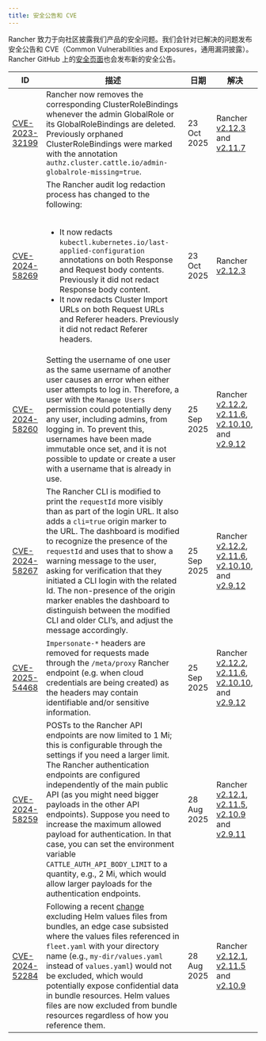 ```yaml
---
title: 安全公告和 CVE
---
```


<head>
  <link rel="canonical" href="https://ranchermanager.docs.rancher.com/zh/reference-guides/rancher-security/security-advisories-and-cves"/>
</head>

Rancher 致力于向社区披露我们产品的安全问题。我们会针对已解决的问题发布安全公告和 CVE（Common Vulnerabilities and Exposures，通用漏洞披露）。Rancher GitHub 上的[安全页面](https://github.com/rancher/rancher/security/advisories)也会发布新的安全公告。

| ID | 描述 | 日期 | 解决 |
|----|-------------|------|------------|
| [CVE-2023-32199](https://github.com/rancher/rancher/security/advisories/GHSA-j4vr-pcmw-hx59) | Rancher now removes the corresponding ClusterRoleBindings whenever the admin GlobalRole or its GlobalRoleBindings are deleted. Previously orphaned ClusterRoleBindings were marked with the annotation `authz.cluster.cattle.io/admin-globalrole-missing=true`. | 23 Oct 2025 | Rancher [v2.12.3](https://github.com/rancher/rancher/releases/tag/v2.12.3) and [v2.11.7](https://github.com/rancher/rancher/releases/tag/v2.11.7) |
| [CVE-2024-58269](https://github.com/rancher/rancher/security/advisories/GHSA-mw39-9qc2-f7mg) | The Rancher audit log redaction process has changed to the following: <br/><br/><ul><li> It now redacts `kubectl.kubernetes.io/last-applied-configuration` annotations on both Response and Request body contents. Previously it did not redact Response body content.</li><li> It now redacts Cluster Import URLs on both Request URLs and Referer headers. Previously it did not redact Referer headers.</li></ul> | 23 Oct 2025 | Rancher [v2.12.3](https://github.com/rancher/rancher/releases/tag/v2.12.3) |
| [CVE-2024-58260](https://github.com/rancher/rancher/security/advisories/GHSA-q82v-h4rq-5c86) | Setting the username of one user as the same username of another user causes an error when either user attempts to log in. Therefore, a user with the `Manage Users` permission could potentially deny any user, including admins, from logging in. To prevent this, usernames have been made immutable once set, and it is not possible to update or create a user with a username that is already in use. | 25 Sep 2025 | Rancher [v2.12.2](https://github.com/rancher/rancher/releases/tag/v2.12.2), [v2.11.6](https://github.com/rancher/rancher/releases/tag/v2.11.6), [v2.10.10](https://github.com/rancher/rancher/releases/tag/v2.10.10), and [v2.9.12](https://github.com/rancher/rancher/releases/tag/v2.9.12) |
| [CVE-2024-58267](https://github.com/rancher/rancher/security/advisories/GHSA-v3vj-5868-2ch2) | The Rancher CLI is modified to print the `requestId` more visibly than as part of the login URL. It also adds a `cli=true` origin marker to the URL. The dashboard is modified to recognize the presence of the `requestId` and uses that to show a warning message to the user, asking for verification that they initiated a CLI login with the related Id. The non-presence of the origin marker enables the dashboard to distinguish between the modified CLI and older CLI’s, and adjust the message accordingly. | 25 Sep 2025 | Rancher [v2.12.2](https://github.com/rancher/rancher/releases/tag/v2.12.2), [v2.11.6](https://github.com/rancher/rancher/releases/tag/v2.11.6), [v2.10.10](https://github.com/rancher/rancher/releases/tag/v2.10.10), and [v2.9.12](https://github.com/rancher/rancher/releases/tag/v2.9.12) |
| [CVE-2025-54468](https://github.com/rancher/rancher/security/advisories/GHSA-mjcp-rj3c-36fr) | `Impersonate-*` headers are removed for requests made through the `/meta/proxy` Rancher endpoint (e.g. when cloud credentials are being created) as the headers may contain identifiable and/or sensitive information. | 25 Sep 2025 | Rancher [v2.12.2](https://github.com/rancher/rancher/releases/tag/v2.12.2), [v2.11.6](https://github.com/rancher/rancher/releases/tag/v2.11.6), [v2.10.10](https://github.com/rancher/rancher/releases/tag/v2.10.10), and [v2.9.12](https://github.com/rancher/rancher/releases/tag/v2.9.12) |
| [CVE-2024-58259](https://github.com/rancher/rancher/security/advisories/GHSA-4h45-jpvh-6p5j) | POSTs to the Rancher API endpoints are now limited to 1 Mi; this is configurable through the settings if you need a larger limit. The Rancher authentication endpoints are configured independently of the main public API (as you might need bigger payloads in the other API endpoints). Suppose you need to increase the maximum allowed payload for authentication. In that case, you can set the environment variable `CATTLE_AUTH_API_BODY_LIMIT` to a quantity, e.g., 2 Mi, which would allow larger payloads for the authentication endpoints. | 28 Aug 2025 | Rancher [v2.12.1](https://github.com/rancher/rancher/releases/tag/v2.12.1), [v2.11.5](https://github.com/rancher/rancher/releases/tag/v2.11.5), [v2.10.9](https://github.com/rancher/rancher/releases/tag/v2.10.9) and [v2.9.11](https://github.com/rancher/rancher/releases/tag/v2.9.11) |
| [CVE-2024-52284](https://github.com/rancher/fleet/security/advisories/GHSA-6h9x-9j5v-7w9h) | Following a recent [change](https://github.com/rancher/fleet/pull/3403) excluding Helm values files from bundles, an edge case subsisted where the values files referenced in `fleet.yaml` with your directory name (e.g., `my-dir/values.yaml` instead of `values.yaml`) would not be excluded, which would potentially expose confidential data in bundle resources. Helm values files are now excluded from bundle resources regardless of how you reference them. | 28 Aug 2025 | Rancher [v2.12.1](https://github.com/rancher/rancher/releases/tag/v2.12.1), [v2.11.5](https://github.com/rancher/rancher/releases/tag/v2.11.5) and [v2.10.9](https://github.com/rancher/rancher/releases/tag/v2.10.9) |
